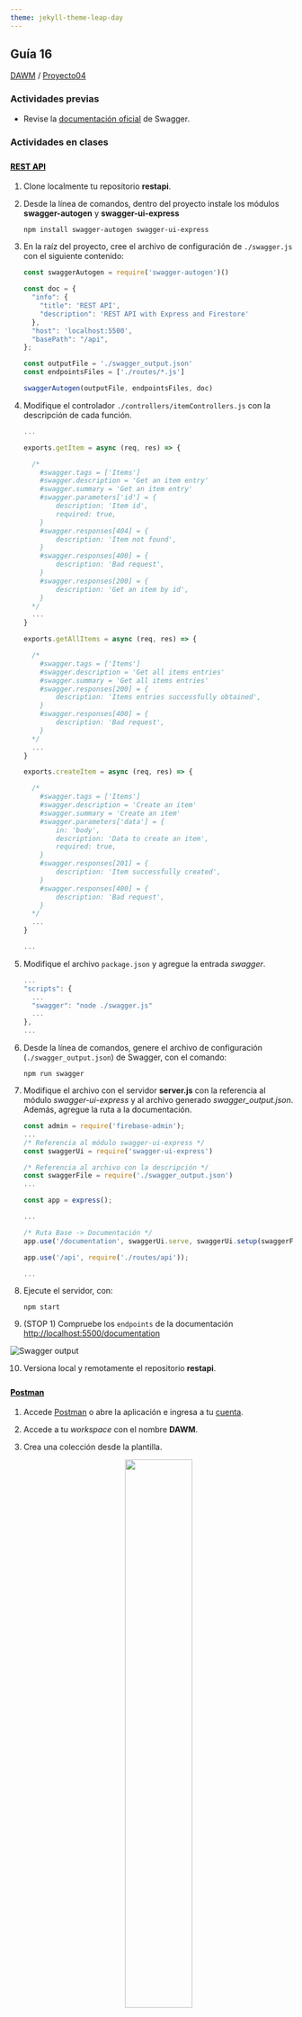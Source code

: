 ```yaml
---
theme: jekyll-theme-leap-day
---
```


<style type="text/css" media="screen">
  details {
    margin: 5% 0%;
    padding: 2%;
    border: dashed 2px black;
    border-radius: 11px;
    box-shadow: 5px 5px 15px rgba(0, 0, 0, 0.3);
  }

  details div {
    color: lightseagreen;
    font-weight: bold;
    cursor: pointer;
    text-align: center;
  }

  img.description {
    width: 50%;
    text-align: center;
    margin: 0 25%;
  }

  h4 {
    margin-top: 5%;
    text-decoration: underline;
    color: black;
  }
</style>

## Guía 16

[DAWM](/DAWM/) / [Proyecto04](/DAWM/proyectos/2024/proyecto04)

### Actividades previas

* Revise la [documentación oficial](https://swagger.io/) de Swagger.

### Actividades en clases

#### REST API

1. Clone localmente tu repositorio **restapi**.

2. Desde la línea de comandos, dentro del proyecto instale los módulos **swagger-autogen** y **swagger-ui-express**

    ```command
    npm install swagger-autogen swagger-ui-express
    ```

3. En la raíz del proyecto, cree el archivo de configuración de `./swagger.js` con el siguiente contenido: 

    ```typescript
    const swaggerAutogen = require('swagger-autogen')()

    const doc = {
      "info": {
        "title": 'REST API',
        "description": 'REST API with Express and Firestore'
      },
      "host": 'localhost:5500',
      "basePath": "/api",
    };

    const outputFile = './swagger_output.json'
    const endpointsFiles = ['./routes/*.js']

    swaggerAutogen(outputFile, endpointsFiles, doc)
    ```

4. Modifique el controlador `./controllers/itemControllers.js` con la descripción de cada función.

    ```typescript
    ...
    
    exports.getItem = async (req, res) => {

      /* 
        #swagger.tags = ['Items']
        #swagger.description = 'Get an item entry'
        #swagger.summary = 'Get an item entry'
        #swagger.parameters['id'] = {
            description: 'Item id',
            required: true,
        }
        #swagger.responses[404] = {
            description: 'Item not found',
        }
        #swagger.responses[400] = {
            description: 'Bad request',
        }
        #swagger.responses[200] = {
            description: 'Get an item by id',
        }
      */
      ...
    }

    exports.getAllItems = async (req, res) => {

      /* 
        #swagger.tags = ['Items']
        #swagger.description = 'Get all items entries'
        #swagger.summary = 'Get all items entries'
        #swagger.responses[200] = {
            description: 'Items entries successfully obtained',
        }
        #swagger.responses[400] = {
            description: 'Bad request',
        }
      */
      ...
    }

    exports.createItem = async (req, res) => {

      /* 
        #swagger.tags = ['Items']
        #swagger.description = 'Create an item'
        #swagger.summary = 'Create an item'
        #swagger.parameters['data'] = {
            in: 'body',
            description: 'Data to create an item',
            required: true,
        }
        #swagger.responses[201] = {
            description: 'Item successfully created',
        }
        #swagger.responses[400] = {
            description: 'Bad request',
        }
      */
      ...
    }

    ...
    ```

5. Modifique el archivo `package.json` y agregue la entrada _swagger_.

    ```typescript
    ...
    "scripts": {
      ...
      "swagger": "node ./swagger.js"
      ...
    },
    ...
    ```

6. Desde la línea de comandos, genere el archivo de configuración (`./swagger_output.json`) de Swagger, con el comando:

    ```command
    npm run swagger
    ```

7. Modifique el archivo con el servidor **server.js** con la referencia al módulo _swagger-ui-express_ y al archivo generado _swagger_output.json_. Además, agregue la ruta a la documentación.

    ```typescript
    const admin = require('firebase-admin');
    ...
    /* Referencia al módulo swagger-ui-express */
    const swaggerUi = require('swagger-ui-express')

    /* Referencia al archivo con la descripción */
    const swaggerFile = require('./swagger_output.json')
    ...

    const app = express();

    ...

    /* Ruta Base -> Documentación */
    app.use('/documentation', swaggerUi.serve, swaggerUi.setup(swaggerFile))

    app.use('/api', require('./routes/api'));

    ...
    ```

8. Ejecute el servidor, con:

    ```
    npm start
    ```

9. (STOP 1) Compruebe los `endpoints` de la documentación [http://localhost:5500/documentation](http://localhost:5500/documentation)

![Swagger output](imagenes/swagger_output.png)

10. Versiona local y remotamente el repositorio **restapi**.

#### Postman

1. Accede [Postman](https://www.postman.com/) o abre la aplicación e ingresa a tu [cuenta](https://identity.getpostman.com/signup).
2. Accede a tu _workspace_ con el nombre **DAWM**.
3. Crea una colección desde la plantilla.

    <img src="imagenes/postman_collection_template.png" class="description">

4. Acceda a la colección y a la opción **Variables**. 
    + Modifique la variable _base_url_ con la URL de su REST API. 
    + Guarde los cambios.

    <img src="imagenes/postman_variables.png" class="">

5. (STOP 2) Modifique el URL del requerimiento **Get data**. Realice el requerimiento.

    <img src="imagenes/postman_get_data.png" class="description">

### Actividad en grupo

En grupos de tres (3) personas, completen las siguientes tareas. Pueden utilizar la documentación oficial o los servicios de un LLM.

1. Complete la documentación para los métodos **updateItem** y **deleteItem**.

    <details>
      <summary><div>Haga click aquí para ver la solución</div></summary>
      <pre lang="typescript"><code>
        ...
        exports.updateItem = async (req, res) => {

          /* 
              #swagger.tags = ['Items']
              #swagger.description = ''
              #swagger.summary = ''
              #swagger.parameters['id'] = {
                  description: '',
                  required: true,
              }
              #swagger.parameters['data'] = {
                  in: 'body',
                  description: '',
                  required: true,
              }
              #swagger.responses[200] = {
                  description: '',
              }
              #swagger.responses[400] = {
                  description: '',
              }
          */

          ...
        };

        exports.deleteItem = async (req, res) => {

          /* 
            #swagger.tags = ['Items']
            #swagger.description = ''
            #swagger.summary = ''
            #swagger.parameters['id'] = {
                description: '',
                required: true,
            }

            #swagger.responses[200] = {
                description: '',
            }
            #swagger.responses[400] = {
                description: '',
            }
          */
            ...
        }

        ...
      </code></pre>
    </details>

2. Desde la línea de comandos, genere el archivo de configuración (`./swagger_output.json`) de Swagger
3. Ejecute el servidor.
4. Compruebe los `endpoints` de la documentación [http://localhost:5500/documentation](http://localhost:5500/documentation)

5. Modifique el URL de requerimientos **POST**, **PUT** y **DELETE** en Postman. En los requerimientos con datos en el cuerpo del mensaje HTTTP, acceda a la opción **Body** > **raw** y escriba el objeto JSON a enviar. 

    ```javascript
    /* POST */

    {
        "name": "Molecule Man",
        "age": 29,
        "secretIdentity": "Dan Jukes",
        "powers": [
            "Radiation resistance",
            "Turning tiny",
            "Radiation blast"
        ]
    }
    ```

    ```javascript
    /* PUT */

    {
        "name": "Ant Man",
        "age": 46,
        "secretIdentity": "Scott Lang",
        "powers": [
            "Genius-level intellect",
            "Size-shifting from nearly microscopic to ~100 feet gigantic (both at extremes)"
        ]
    }
    ```

    <details>
      <summary><div>Haga click aquí para ver la solución</div></summary>

      <p>
        <h4>POST</h4>
        <img src="imagenes/postman_post_data.png" class="">
      </p>

      <p>
        <h4>PUT</h4>
        <img src="imagenes/postman_put_data.png" class="">
      </p>

      <p>
        <h4>DELETE</h4>
        <img src="imagenes/postman_delete_data.png" class="">
      </p>

    </details>

6. Compruebe con Postman los requerimientos y su resultado.
7. (STOP 3) Versiona local y remotamente el repositorio **restapi**.

### Documentación

* Revise la documentación en [Swagger](https://swagger.io/) y [Swagger-Autogen](https://swagger-autogen.github.io/docs/).

### Fundamental

* Uso de Swagger en [X](https://twitter.com/rawas_aditya/status/1709735670040694799)

<blockquote class="twitter-tweet" data-media-max-width="560"><p lang="en" dir="ltr">🚀 Made significant progress today on our Project Management System! Integrated centralized Swagger documentation for clear API understanding. Also, added endpoints for projects and tasks. Excited to see it coming together! 💻🔨 <a href="https://twitter.com/hashtag/MERNStack?src=hash&amp;ref_src=twsrc%5Etfw">#MERNStack</a> <a href="https://twitter.com/hashtag/ProjectManagement?src=hash&amp;ref_src=twsrc%5Etfw">#ProjectManagement</a> <a href="https://twitter.com/hashtag/SwaggerUI?src=hash&amp;ref_src=twsrc%5Etfw">#SwaggerUI</a> <a href="https://t.co/ZP3iin9RMa">pic.twitter.com/ZP3iin9RMa</a></p>&mdash; Aditya Rawas (@rawas_aditya) <a href="https://twitter.com/rawas_aditya/status/1709735670040694799?ref_src=twsrc%5Etfw">October 5, 2023</a></blockquote> <script async src="https://platform.twitter.com/widgets.js" charset="utf-8"></script>

### Términos

swagger, documentación

### Referencias

* Swagger. Retrieved 21 August 2023, from https://swagger.io/
* Autogenerated documentation API with OpenAPI and Swagger for NodeJS and Express. (2022). Retrieved 21 August 2023, from https://dev.to/luizcalaca/autogenerated-documentation-api-with-openapi-and-swagger-for-nodejs-and-express-31g9
* Swagger-ui-express (no date b) npm. Available at: https://www.npmjs.com/package/swagger-ui-express (Accessed: 28 June 2024). 
* Swagger-Autogen (no date) npm. Available at: https://www.npmjs.com/package/swagger-autogen (Accessed: 28 June 2024). 
* Introduction (no date) Swagger Autogen. Available at: https://swagger-autogen.github.io/docs/ (Accessed: 28 June 2024). 
* Swagger-JSDOC (no date) npm. Available at: https://www.npmjs.com/package/swagger-jsdoc (Accessed: 28 June 2024).